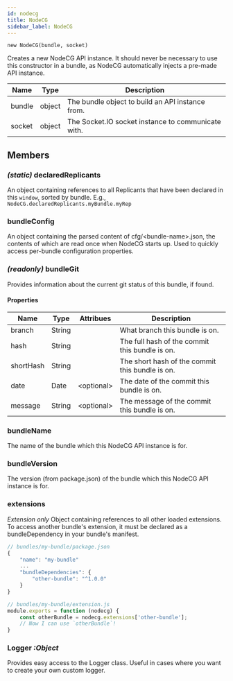 ```yaml
---
id: nodecg
title: NodeCG
sidebar_label: NodeCG
---
```


`new NodeCG(bundle, socket)`

Creates a new NodeCG API instance. It should never be necessary to use this constructor in a bundle, as NodeCG automatically injects a pre-made API instance.

|  Name  |  Type  |                   Description                      |
| ------ | ------ | -------------------------------------------------- |
| bundle | object | The bundle object to build an API instance from.   |
| socket | object | The Socket.IO socket instance to communicate with. |

## Members

### _(static)_ declaredReplicants

An object containing references to all Replicants that have been declared in this `window`, sorted by bundle. E.g., `NodeCG.declaredReplicants.myBundle.myRep`

### bundleConfig

An object containing the parsed content of cfg/&lt;bundle-name>.json, the contents of which are read once when NodeCG starts up. Used to quickly access per-bundle configuration properties.

### _(readonly)_ bundleGit

Provides information about the current git status of this bundle, if found.

#### Properties

|    Name   |  Type  |   Attribues   |                  Description                    |
| --------- | ------ | ------------- | ----------------------------------------------- |
| branch    | String |               | What branch this bundle is on.                  |
| hash      | String |               | The full hash of the commit this bundle is on.  |
| shortHash | String |               | The short hash of the commit this bundle is on. |
| date      | Date   | &lt;optional> | The date of the commit this bundle is on.       |
| message   | String | &lt;optional> | The message of the commit this bundle is on.    |

### bundleName

The name of the bundle which this NodeCG API instance is for.

### bundleVersion

The version (from package.json) of the bundle which this NodeCG API instance is for.

### extensions

_Extension only_
Object containing references to all other loaded extensions. To access another bundle's extension, it must be declared as a bundleDependency in your bundle's manifest.

```js
// bundles/my-bundle/package.json
{
    "name": "my-bundle"
    ...
    "bundleDependencies": {
        "other-bundle": "^1.0.0"
    }
}

// bundles/my-bundle/extension.js
module.exports = function (nodecg) {
    const otherBundle = nodecg.extensions['other-bundle'];
    // Now I can use `otherBundle`!
}
```

### Logger _:Object_

Provides easy access to the Logger class. Useful in cases where you want to create your own custom logger.
